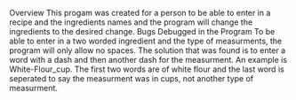 Overview
This progam was created for a person to be able to enter in a recipe and the ingredients names and the program will change the ingredients to the desired change. 
Bugs Debugged in the Program
To be able to enter in a two worded ingredient and the type of measurments, the program will only allow no spaces. The solution that was found is to enter a word with a dash and then another dash for the measurment. An example is White-Flour_cup. The first two words are of white flour and the last word is seperated to say the measurment was in cups, not another type of measurment. 
